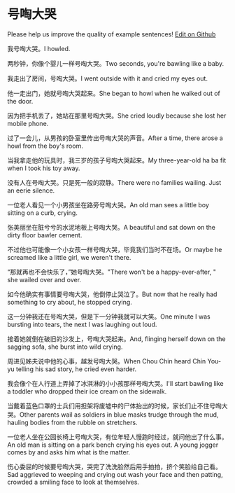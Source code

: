 # 号啕大哭

Please help us improve the quality of example sentences! [Edit on Github](https://github.com/jiyushe/jiyu-example-sentence-source/blob/main/chinese/haotaodaku.md)

<p><span class="chinese">我号啕大哭。</span><span class="english">I howled.</span></p>

<p><span class="chinese">两秒钟，你像个婴儿一样号啕大哭。</span><span class="english">Two seconds, you're bawling like a baby.</span></p>

<p><span class="chinese">我走出了房间，号啕大哭。</span><span class="english">I went outside with it and cried my eyes out.</span></p>

<p><span class="chinese">他一走出门，她就号啕大哭起来。</span><span class="english">She began to howl when he walked out of the door.</span></p>

<p><span class="chinese">因为把手机丢了，她站在那里号啕大哭。</span><span class="english">She cried loudly because she lost her mobile phone.</span></p>

<p><span class="chinese">过了一会儿，从男孩的卧室里传出号啕大哭的声音。</span><span class="english">After a time, there arose a howl from the boy's room.</span></p>

<p><span class="chinese">当我拿走他的玩具时，我三岁的孩子号啕大哭起来。</span><span class="english">My three-year-old ha ba fit when I took his toy away.</span></p>

<p><span class="chinese">没有人在号啕大哭。只是死一般的寂静。</span><span class="english">There were no families wailing. Just an eerie silence.</span></p>

<p><span class="chinese">一位老人看见一个小男孩坐在路旁号啕大哭。</span><span class="english">An old man sees a little boy sitting on a curb, crying.</span></p>

<p><span class="chinese">张美丽坐在脏兮兮的水泥地板上号啕大哭。</span><span class="english">A beautiful and sat down on the dirty floor bawler cement.</span></p>

<p><span class="chinese">不过他也可能像一个小女孩一样号啕大哭，毕竟我们当时不在场。</span><span class="english">Or maybe he screamed like a little girl, we weren't there.</span></p>

<p><span class="chinese">“那就再也不会快乐了，”她号啕大哭。</span><span class="english">"There won't be a happy-ever-after, " she wailed over and over.</span></p>

<p><span class="chinese">如今他确实有事情要号啕大哭，他倒停止哭泣了。</span><span class="english">But now that he really had something to cry about, he stopped crying.</span></p>

<p><span class="chinese">这一分钟我还在号啕大哭，但是下一分钟我就可以大笑。</span><span class="english">One minute I was bursting into tears, the next I was laughing out loud.</span></p>

<p><span class="chinese">接着她就倒在破旧的沙发上，号啕大哭起来。</span><span class="english">And, flinging herself down on the sagging sofa, she burst into wild crying.</span></p>

<p><span class="chinese">周进见姊夫说中他的心事，越发号啕大哭。</span><span class="english">When Chou Chin heard Chin You-yu telling his sad story, he cried even harder.</span></p>

<p><span class="chinese">我会像个在人行道上弄掉了冰淇淋的小小孩那样号啕大哭。</span><span class="english">I'll start bawling like a toddler who dropped their ice cream on the sidewalk.</span></p>

<p><span class="chinese">当戴着蓝色口罩的士兵们用担架将废墟中的尸体抬出的时候，家长们止不住号啕大哭。</span><span class="english">Other parents wail as soldiers in blue masks trudge through the mud, hauling bodies from the rubble on stretchers.</span></p>

<p><span class="chinese">一位老人坐在公园长椅上号啕大哭，有位年轻人慢跑时经过，就问他出了什么事。</span><span class="english">An old man is sitting on a park bench crying his eyes out. A young jogger comes by and asks him what is the matter.</span></p>

<p><span class="chinese">伤心委屈的时候要号啕大哭，哭完了洗洗脸然后用手拍拍，挤个笑脸给自己看。</span><span class="english">Sad aggrieved to weeping and crying out wash your face and then patting, crowded a smiling face to look at themselves.</span></p>

